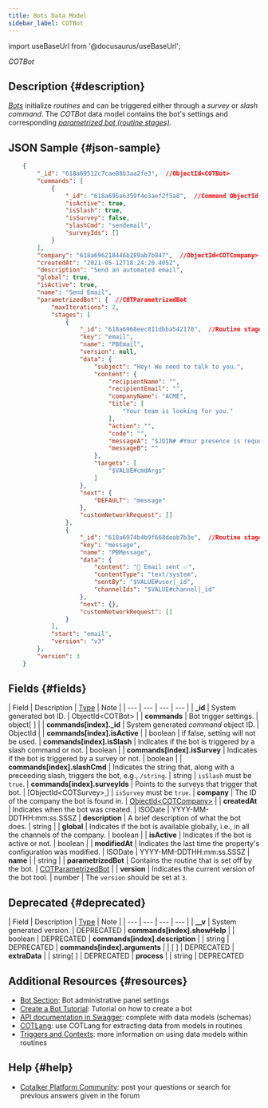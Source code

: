 ```yaml
---
title: Bots Data Model
sidebar_label: COTBot
---
```

import useBaseUrl from '@docusaurus/useBaseUrl'; 

<span className="hero__subtitle"><em>COTBot</em></span>
<br/>

## Description {#description}

[_Bots_](/docs/documentation/admin/admin_bots) initialize _routines_ and can be triggered either through a _survey_ or _slash command_. The _COTBot_ data model contains the bot's settings and corresponding [_parametrized bot (routine stages)_](/docs/documentation/models/automations/model_parametrizedbot).


## JSON Sample {#json-sample}
```json
    {
        "_id": "618a69512c7cae88b3aa2fe3",  //ObjectId<COTBot>
        "commands": [
            {
                "_id": "618a695a6359f4e3aef2f5a8",  //Command ObjectId
                "isActive": true,
                "isSlash": true,
                "isSurvey": false,
                "slashCmd": "sendemail",
                "surveyIds": []
            }
        ],
        "company": "618a696218446b289ab7b847",  //ObjectId<COTCompany>
        "createdAt": "2021-05-12T18:24:20.405Z",
        "description": "Send an automated email",
        "global": true,
        "isActive": true,
        "name": "Send Email",
        "parametrizedBot": {  //COTParametrizedBot
            "maxIterations": 2,
            "stages": [
                {
                    "_id": "618a6968eec811dbba542170",  //Routine stage objectId
                    "key": "email",
                    "name": "PBEmail",
                    "version": null,
                    "data": {
                        "subject": "Hey! We need to talk to you.",
                        "content": {
                            "recipientName": "",
                            "recipientEmail": "",
                            "companyName": "ACME",
                            "title": [
                                "Your team is looking for you."
                            ],
                            "action": "",
                            "code": "",
                            "messageA": "$JOIN# #Your presence is requested in the #($VALUE#channel|nameDisplay)# channel.",
                            "messageB": ""
                        },
                        "targets": [
                            "$VALUE#cmdArgs"
                        ]
                    },
                    "next": {
                        "DEFAULT": "message"
                    },
                    "customNetworkRequest": []
                },
                {
                    "_id": "618a6974b4b9f668deab7b3e",  //Routine stage objectId
                    "key": "message",
                    "name": "PBMessage",
                    "data": {
                        "content": "📩 Email sent ✅",
                        "contentType": "text/system",
                        "sentBy": "$VALUE#user|_id",
                        "channelIds": "$VALUE#channel|_id"
                    },
                    "next": {},
                    "customNetworkRequest": []
                }
            ],
            "start": "email",
            "version": "v3"
        },
        "version": 3
    }
```

## Fields {#fields}
| Field | Description | [Type](/docs/documentation/models/overview_model#data-types) | Note |
| --- | --- | --- | --- |
| **\_id** | System generated bot ID. | ObjectId<COTBot\> |
| **commands** | Bot trigger settings. | object[ ] |
| **commands[index].\_id** | System generated _command_ object ID. | ObjectId |
| **commands[index].isActive** | | boolean | if false, setting will not be used.
| **commands[index].isSlash** | Indicates if the bot is triggered by a slash command or not. | boolean |
| **commands[index].isSurvey** | Indicates if the bot is triggered by a survey or not. | boolean | 
| **commands[index].slashCmd** | Indicates the string that, along with a preceeding slash, triggers the bot, e.g., `/string`. | string | `isSlash` must be `true`.
| **commands[index].surveyIds** | Points to the surveys that trigger that bot. | [ObjectId<COTSurvey\>[ ](/docs/documentation/models/surveys/model_surveys)] | `isSurvey` must be `true`.
| **company** | The ID of the company the bot is found in. | [ObjectId<COTCompany\>](/docs/documentation/models/model_company) |
| **createdAt** | Indicates when the bot was created. | ISODate | YYYY-MM-DDTHH:mm:ss.SSSZ
| **description** | A brief description of what the bot does. | string |
| **global** | Indicates if the bot is available globally, i.e., in all the channels of the company. | boolean |
| **isActive** | Indicates if the bot is active or not. | boolean |
| **modifiedAt** | Indicates the last time the property's configuration was modified. | ISODate | YYYY-MM-DDTHH:mm:ss.SSSZ
| **name** | | string |
| **parametrizedBot** | Contains the routine that is set off by the bot. | [COTParametrizedBot](/docs/documentation/models/automations/model_parametrizedbot) |
| **version** | Indicates the current version of the bot tool. | number | The `version` should be set at `3`.

## Deprecated {#deprecated}
| Field | Description | [Type](/docs/documentation/models/overview_model#data-types) | Note |
| --- | --- | --- | --- |
| **__v** | System generated version. | DEPRECATED
| **commands[index].showHelp** | | boolean | DEPRECATED
| **commands[index].description** | | string | DEPRECATED
| **commands[index].arguments** | | [ ] | DEPRECATED
| **extraData** | | string[ ] | DEPRECATED
| **process** | | string | DEPRECATED


## Additional Resources {#resources}

- [Bot Section](/docs/documentation/admin/admin_bots): Bot administrative panel settings
- [Create a Bot Tutorial](/docs/tutorials/basic/create_bot): Tutorial on how to create a bot
- [API documentation in Swagger](https://www.cotalker.com/swagger/core/?key=woubtjf4olr0t4zgutuwn6scbcm6hd3qh1cgl5obmohpbm3mfublnwcvv67lodgjvd3h86s9ppshtvmf95gepsqh6nizq9liu7f): complete with data models (schemas)
- [COTLang](/docs/documentation/automation/admin_cotlang): use COTLang for extracting data from models in routines
- [Triggers and Contexts](/docs/documentation/automation/triggers_and_contexts): more information on using data models within routines

## Help {#help}

- [Cotalker Platform Community](https://github.com/Cotalker/documentation/discussions): post your questions or search for previous answers given in the forum